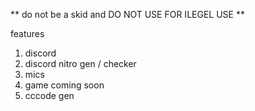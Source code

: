 ** do not be a skid and DO NOT USE FOR ILEGEL USE **

features
1. discord
  1. discord nitro gen / checker
1. mics
  1. game coming soon
  1. cccode gen
